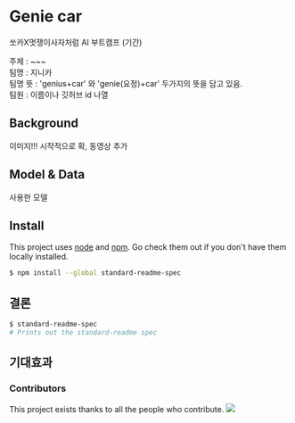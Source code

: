 # Genie car

쏘카X멋쟁이사자처럼 AI 부트캠프 (기간)

주제 : ~~~  
팀명 : 지니카    
팀명 뜻 : 'genius+car' 와 'genie(요정)+car' 두가지의 뜻을 담고 있음.  
팀원 : 이름이나 깃허브 id 나열  



## Background
 
 이미지!!! 시작적으로 확, 동영상 추가 
 
 
## Model & Data
사용한 모델


## Install

This project uses [node](http://nodejs.org) and [npm](https://npmjs.com). Go check them out if you don't have them locally installed.

```sh
$ npm install --global standard-readme-spec
```

## 결론


```sh
$ standard-readme-spec
# Prints out the standard-readme spec
```


## 기대효과


### Contributors

This project exists thanks to all the people who contribute. 
<a href="https://github.com/RichardLitt/standard-readme/graphs/contributors"><img src="https://opencollective.com/standard-readme/contributors.svg?width=890&button=false" /></a>


